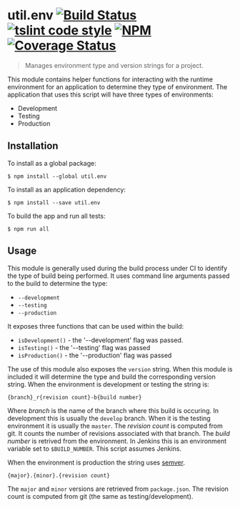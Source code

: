 # util.env [![Build Status](https://travis-ci.org/jmquigley/util.env.svg?branch=master)](https://travis-ci.org/jmquigley/util.env) [![tslint code style](https://img.shields.io/badge/code_style-TSlint-5ed9c7.svg)](https://palantir.github.io/tslint/) [![NPM](https://img.shields.io/npm/v/util.env.svg)](https://www.npmjs.com/package/util.env) [![Coverage Status](https://coveralls.io/repos/github/jmquigley/util.env/badge.svg?branch=master)](https://coveralls.io/github/jmquigley/util.env?branch=master)

> Manages environment type and version strings for a project.

This module contains helper functions for interacting with the runtime environment for an application to determine they type of environment.  The application that uses this script will have three types of environments:
 
- Development
- Testing
- Production


## Installation

To install as a global package:
```
$ npm install --global util.env
```

To install as an application dependency:
```
$ npm install --save util.env
```

To build the app and run all tests:
```
$ npm run all
```


## Usage
This module is generally used during the build process under CI to identify the type of build being performed.  It uses command line arguments passed to the build to determine the type:

- `--development`
- `--testing`
- `--production`

It exposes three functions that can be used within the build:

- `isDevelopment()` - the '--development' flag was passed.
- `isTesting()` - the '--testing' flag was passed
- `isProduction()` - the '--production' flag was passed

The use of this module also exposes the `version` string.  When this module is included it will determine the type and build the corresponding version string.  When the environment is development or testing the string is:

```
{branch}_r{revision count}-b{build number}
```

Where *branch* is the name of the branch where this build is occuring.  In development this is usually the `develop` branch.  When it is the testing environment it is usually the `master`.  The *revision count* is computed from git.  It counts the number of revisions associated with that branch.  The *build number* is retrived from the environment.  In Jenkins this is an environment variable set to `$BUILD_NUMBER`.  This script assumes Jenkins.

When the environment is production the string uses [semver](http://semver.org/).

```
{major}.{minor}.{revision count}
```

The `major` and `minor` versions are retrieved from `package.json`.  The revision count is computed from git (the same as testing/development).